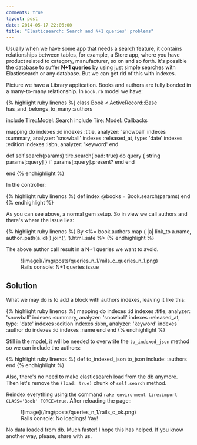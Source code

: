 ```yaml
---
comments: true
layout: post
date: 2014-05-17 22:06:00
title: "Elasticsearch: Search and N+1 queries' problems"
---
```

Usually when we have some app that needs a search feature, it contains relationships between tables, for example, a Store app, where you have product related to category, manufacturer, so on and so forth. It's possible the database to suffer **N+1 queries** by using just simple searches with Elasticsearch or any database. But we can get rid of this with indexes.

Picture we have a Library application. Books and authors are fully bonded in a many-to-many relationship. In `book.rb` model we have:

{% highlight ruby linenos %}
class Book < ActiveRecord::Base
  has_and_belongs_to_many :authors

  include Tire::Model::Search
  include Tire::Model::Callbacks

  mapping do
    indexes :id
    indexes :title, analyzer: 'snowball'
    indexes :summary, analyzer: 'snowball'
    indexes :released_at, type: 'date'
    indexes :edition
    indexes :isbn, analyzer: 'keyword'
  end

  def self.search(params)
    tire.search(load: true) do
      query { string params[:query] } if params[:query].present?
    end
  end
  
end
{% endhighlight %}

In the controller:

{% highlight ruby linenos %}
def index
  @books = Book.search(params)
end
{% endhighlight %}

As you can see above, a normal gem setup. So in view we call authors and there's where the issue lies:

{% highlight ruby linenos %}
By <%= book.authors.map { |a| link_to a.name, author_path(a.id) }.join(', ').html_safe %>
{% endhighlight %}

The above author call result in a N+1 queries we want to avoid.

<figure>
![image](/img/posts/queries_n_1/rails_c_queries_n_1.png)
<figcaption>Rails console: N+1 queries issue</figcaption>
</figure>

## Solution

What we may do is to add a block with authors indexes, leaving it like this:

{% highlight ruby linenos %}
mapping do
    indexes :id
    indexes :title, analyzer: 'snowball'
    indexes :summary, analyzer: 'snowball'
    indexes :released_at, type: 'date'
    indexes :edition
    indexes :isbn, analyzer: 'keyword'
    indexes :author do
      indexes :id
      indexes :name
    end
  end
{% endhighlight %}

Still in the model, it will be needed to overwrite the `to_indexed_json` method so we can include the authors:

{% highlight ruby linenos %}
def to_indexed_json
  to_json include: :authors
end
{% endhighlight %}

Also, there's no need to make elasticsearch load from the db anymore. Then let's remove the `(load: true)` chunk of `self.search` method.

Reindex everything using the command `rake environment tire:import CLASS='Book' FORCE=true`. After reloading the page::

<figure>
![image](/img/posts/queries_n_1/rails_c_ok.png)
<figcaption>Rails console: No loadings! Yay!</figcaption>
</figure>

No data loaded from db. Much faster! I hope this has helped.
If you know another way, please, share with us.